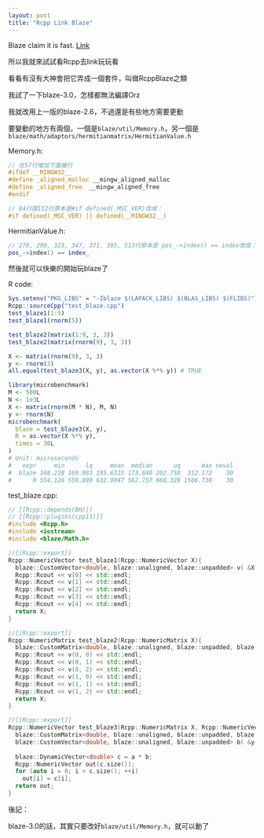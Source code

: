 ```yaml
---
layout: post
title: "Rcpp Link Blaze"
---
```


Blaze claim it is fast. [Link](https://bitbucket.org/blaze-lib/blaze/wiki/Benchmarks)

所以我就來試試看Rcpp去link玩玩看

看看有沒有大神會把它弄成一個套件，叫做RcppBlaze之類

我試了一下blaze-3.0，怎樣都無法編譯Orz

我就改用上一版的blaze-2.6，不過還是有些地方需要更動

要變動的地方有兩個，一個是`blaze/util/Memory.h`，另一個是`blaze/math/adaptors/hermitianmatrix/HermitianValue.h`

Memory.h:

``` c++
// 在57行增加下面幾行
#ifdef __MINGW32__ 
#define _aligned_malloc __mingw_aligned_malloc 
#define _aligned_free  __mingw_aligned_free 
#endif

// 84行跟112行原本是#if defined(_MSC_VER)改成：
#if defined(_MSC_VER) || defined(__MINGW32__)
```

HermitianValue.h:

``` c++
// 279, 299, 323, 347, 371, 395, 513行原本是 pos_->index() == index改成：
pos_->index() == index_
```

然後就可以快樂的開始玩blaze了

R code:

``` R
Sys.setenv("PKG_LIBS" = "-Iblaze $(LAPACK_LIBS) $(BLAS_LIBS) $(FLIBS)")
Rcpp::sourceCpp("test_blaze.cpp")
test_blaze1(1:5)
test_blaze1(rnorm(5))

test_blaze2(matrix(1:9, 3, 3))
test_blaze2(matrix(rnorm(9), 3, 3))

X <- matrix(rnorm(9), 3, 3)
y <- rnorm(3)
all.equal(test_blaze3(X, y), as.vector(X %*% y)) # TRUE

library(microbenchmark)
M <- 500L
N <- 1e3L
X <- matrix(rnorm(M * N), M, N)
y <- rnorm(N)
microbenchmark(
  blaze = test_blaze3(X, y),
  R = as.vector(X %*% y),
  times = 30L
)
# Unit: microseconds
#   expr     min      lq     mean  median      uq      max neval
#  blaze 168.228 169.983 195.6315 173.640 202.750  312.172    30
#      R 554.126 559.099 632.9047 562.757 660.328 1506.730    30
```

test_blaze.cpp:

``` c++
// [[Rcpp::depends(BH)]]
// [[Rcpp::plugins(cpp11)]]
#include <Rcpp.h>
#include <iostream>
#include <blaze/Math.h>

//[[Rcpp::export]]
Rcpp::NumericVector test_blaze1(Rcpp::NumericVector X){
  blaze::CustomVector<double, blaze::unaligned, blaze::unpadded> v( &X[0], X.size() );
  Rcpp::Rcout << v[0] << std::endl;
  Rcpp::Rcout << v[1] << std::endl;
  Rcpp::Rcout << v[2] << std::endl;
  Rcpp::Rcout << v[3] << std::endl;
  Rcpp::Rcout << v[4] << std::endl;
  return X;
}

//[[Rcpp::export]]
Rcpp::NumericMatrix test_blaze2(Rcpp::NumericMatrix X){
  blaze::CustomMatrix<double, blaze::unaligned, blaze::unpadded, blaze::columnMajor> v( &X[0], X.nrow(), X.ncol() );
  Rcpp::Rcout << v(0, 0) << std::endl;
  Rcpp::Rcout << v(0, 1) << std::endl;
  Rcpp::Rcout << v(0, 2) << std::endl;
  Rcpp::Rcout << v(1, 0) << std::endl;
  Rcpp::Rcout << v(1, 1) << std::endl;
  Rcpp::Rcout << v(1, 2) << std::endl;
  return X;
}

//[[Rcpp::export]]
Rcpp::NumericVector test_blaze3(Rcpp::NumericMatrix X, Rcpp::NumericVector y){
  blaze::CustomMatrix<double, blaze::unaligned, blaze::unpadded, blaze::columnMajor> a( &X[0], X.nrow(), X.ncol() );
  blaze::CustomVector<double, blaze::unaligned, blaze::unpadded> b( &y[0], y.size() );
  
  blaze::DynamicVector<double> c = a * b;
  Rcpp::NumericVector out(c.size());
  for (auto i = 0; i < c.size(); ++i) 
    out[i] = c[i];
  return out;
}
```

後記：

blaze-3.0的話，其實只要改好`blaze/util/Memory.h`，就可以動了
